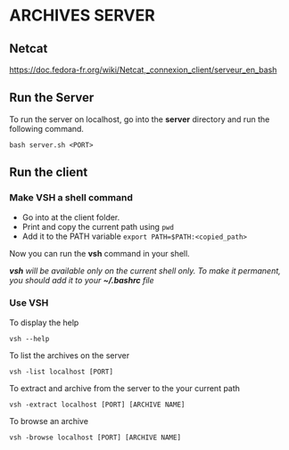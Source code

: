 # ARCHIVES SERVER

## Netcat

https://doc.fedora-fr.org/wiki/Netcat,_connexion_client/serveur_en_bash

## Run the Server

To run the server on localhost, go into the **server** directory and run the following command.
```
bash server.sh <PORT>
```

## Run the client

### Make VSH a shell command

* Go into at the client folder.
* Print and copy the current path using `pwd`
* Add it to the PATH variable `export PATH=$PATH:<copied_path>`

Now you can run the **vsh** command in your shell.

***vsh** will be available only on the current shell only. To make it permanent, you should add it to your **~/.bashrc** file*

### Use VSH

To display the help
```
vsh --help
```

To list the archives on the server
```
vsh -list localhost [PORT]  
```

To extract and archive from the server to the your current path
```
vsh -extract localhost [PORT] [ARCHIVE NAME]
```

To browse an archive
```
vsh -browse localhost [PORT] [ARCHIVE NAME]
```